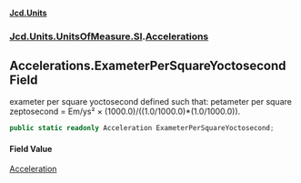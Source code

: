 #### [Jcd.Units](index.md 'index')
### [Jcd.Units.UnitsOfMeasure.SI](Jcd.Units.UnitsOfMeasure.SI.md 'Jcd.Units.UnitsOfMeasure.SI').[Accelerations](Accelerations.md 'Jcd.Units.UnitsOfMeasure.SI.Accelerations')

## Accelerations.ExameterPerSquareYoctosecond Field

exameter per square yoctosecond defined such that: petameter per square zeptosecond = Em/ys² ×
(1000.0)/((1.0/1000.0)*(1.0/1000.0)).

```csharp
public static readonly Acceleration ExameterPerSquareYoctosecond;
```

#### Field Value
[Acceleration](Acceleration.md 'Jcd.Units.UnitTypes.Acceleration')